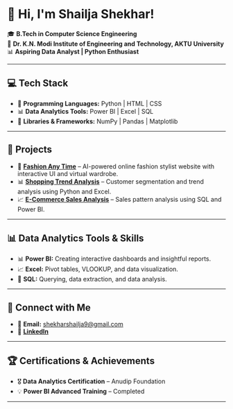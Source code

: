 # 👋 Hi, I'm Shailja Shekhar!

🎓 **B.Tech in Computer Science Engineering**  
🏫 **Dr. K.N. Modi Institute of Engineering and Technology, AKTU University**  
📊 **Aspiring Data Analyst | Python Enthusiast**  

---

## 💻 Tech Stack
- 🐍 **Programming Languages:** Python | HTML | CSS  
- 📊 **Data Analytics Tools:** Power BI | Excel | SQL  
- 🔢 **Libraries & Frameworks:** NumPy | Pandas | Matplotlib  

---

## 🚀 Projects
- 👗 [**Fashion Any Time**](https://github.com/Shailja-2/fashion-any-time) – AI-powered online fashion stylist website with interactive UI and virtual wardrobe.  
- 📊 [**Shopping Trend Analysis**](https://github.com/Shailja-2/shopping-trend-analysis) – Customer segmentation and trend analysis using Python and Excel.  
- 📈 [**E-Commerce Sales Analysis**](https://github.com/Shailja-2/ecommerce-sales-analysis) – Sales pattern analysis using SQL and Power BI.  

---

## 📊 Data Analytics Tools & Skills
- 📊 **Power BI:** Creating interactive dashboards and insightful reports.  
- 📈 **Excel:** Pivot tables, VLOOKUP, and data visualization.  
- 📝 **SQL:** Querying, data extraction, and data analysis.  

---

## 📧 Connect with Me
- 📩 **Email:** [shekharshailja9@gmail.com](mailto:shekharshailja9@gmail.com)  
- 💼 [**LinkedIn**](https://www.linkedin.com/in/shailja-shekhar-8b3500242)  

---

## 🏆 Certifications & Achievements
- 🎖️ **Data Analytics Certification** – Anudip Foundation  
- 💡 **Power BI Advanced Training** – Completed  

---



